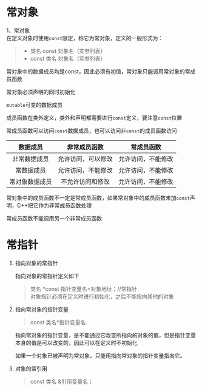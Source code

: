 # 常对象

1、常对象  
在定义对象时使用`const`限定，称它为常对象，定义的一般形式为：
>- 类名 const 对象名（实参列表）
>- const 类名 对象名（实参列表）

常对象中的数据成员均是const，因此必须有初值，常对象只能调用常对象的常成员函数  

常对象必须声明的同时初始化

`mutable`可变的数据成员

成员函数在类外定义，类外和声明都需要进行`const`定义，要注意`const`位置

常成员函数可以访问`const`数据成员，也可以访问非`const`的成员函数访问

| 数据成员 |非常成员函数 | 常成员函数|
| :-------:|:--------:|:------: |
| 非常数据成员| 允许访问，可以修改| 允许访问，不能修改
| 常数据成员| 允许访问，不能修改| 允许访问，不能修改
| 常对象数据成员| 不允许访问和修改| 允许访问，不能修改


常对象中的成员函数不一定是常成员函数，如果常对象中的成员函数未加`const`声明，C++把它作为非常成员函数处理

常成员函数不能调用另一个非常成员函数

# 常指针

1. 指向对象的常指针  
   
    指向对象的常指针定义如下
    >类名 *const 指针变量名=对象地址；//常指针    
    对象指针必须在定义时进行初始化，之后不能指向其他的对象

2. 指向常对象的指针变量  

    >const 类名*指针变量名

    指向常对象的指针变量，是不能通过它改变所指向的对象的值，但是指针变量本身的值是可以改变的，因此可以在定义时不初始化

    如果一个对象已被声明为常对象，只能用指向常对象的指针变量指向它。

3. 对象的常引用

    >const 类名 &引用变量名；